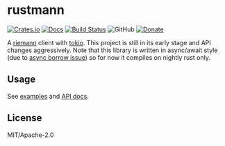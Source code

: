 # rustmann

[![Crates.io](https://img.shields.io/crates/v/rustmann.svg)](https://crates.io/crates/rustmann)
[![Docs](https://docs.rs/handlebars/badge.svg)](https://docs.rs/crate/handlebars/)
[![Build Status](https://travis-ci.org/sunng87/rustmann.svg?branch=master)](https://travis-ci.org/sunng87/rustmann)
![GitHub](https://img.shields.io/github/license/sunng87/rustmann.svg)
[![Donate](https://img.shields.io/badge/donate-liberapay-yellow.svg)](https://liberapay.com/Sunng/donate)

A [riemann](https://riemann.io/) client with
[tokio](https://tokio.rs). This project is still in its early
stage and API changes aggressively. Note that this library is written
in async/await style (due to [async borrow
issue](http://aturon.github.io/2018/04/24/async-borrowing/)) so for
now it compiles on nightly rust only.

## Usage

See
[examples](https://github.com/sunng87/rustmann/tree/master/examples)
and [API docs](https://docs.rs/crate/rustmann/).

## License

MIT/Apache-2.0
